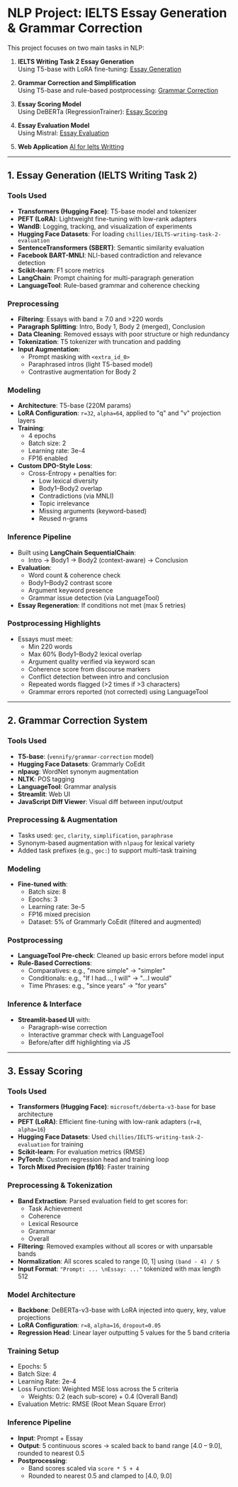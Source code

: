 # NLP Project: IELTS Essay Generation & Grammar Correction

This project focuses on two main tasks in NLP:

1. **IELTS Writing Task 2 Essay Generation**  
   Using T5-base with LoRA fine-tuning: [Essay Generation](https://www.youtube.com/watch?v=bh9voRM_CkU)

2. **Grammar Correction and Simplification**  
   Using T5-base and rule-based postprocessing: [Grammar Correction](https://www.youtube.com/watch?v=ysy86-DAu-o)

3. **Essay Scoring Model**  
   Using DeBERTa (RegressionTrainer): [Essay Scoring](https://www.youtube.com/watch?v=t_tLX0fkJQc)

4. **Essay Evaluation Model**  
   Using Mistral: [Essay Evaluation](https://www.youtube.com/watch?v=xUbeBi-gDyM)

5. **Web Application** [AI for Ielts Writting](https://www.youtube.com/watch?v=aHQ5t2p3SIo)

---

## 1. Essay Generation (IELTS Writing Task 2)

### Tools Used
- **Transformers (Hugging Face)**: T5-base model and tokenizer
- **PEFT (LoRA)**: Lightweight fine-tuning with low-rank adapters
- **WandB**: Logging, tracking, and visualization of experiments
- **Hugging Face Datasets**: For loading `chillies/IELTS-writing-task-2-evaluation`
- **SentenceTransformers (SBERT)**: Semantic similarity evaluation
- **Facebook BART-MNLI**: NLI-based contradiction and relevance detection
- **Scikit-learn**: F1 score metrics
- **LangChain**: Prompt chaining for multi-paragraph generation
- **LanguageTool**: Rule-based grammar and coherence checking

### Preprocessing
- **Filtering**: Essays with band ≥ 7.0 and >220 words
- **Paragraph Splitting**: Intro, Body 1, Body 2 (merged), Conclusion
- **Data Cleaning**: Removed essays with poor structure or high redundancy
- **Tokenization**: T5 tokenizer with truncation and padding
- **Input Augmentation**:
  - Prompt masking with `<extra_id_0>`
  - Paraphrased intros (light T5-based model)
  - Contrastive augmentation for Body 2

### Modeling
- **Architecture**: T5-base (220M params)
- **LoRA Configuration**: `r=32`, `alpha=64`, applied to "q" and "v" projection layers
- **Training**:
  - 4 epochs
  - Batch size: 2
  - Learning rate: 3e-4
  - FP16 enabled
- **Custom DPO-Style Loss**:
  - Cross-Entropy + penalties for:
    - Low lexical diversity
    - Body1–Body2 overlap
    - Contradictions (via MNLI)
    - Topic irrelevance
    - Missing arguments (keyword-based)
    - Reused n-grams

### Inference Pipeline
- Built using **LangChain SequentialChain**:
  - Intro → Body1 → Body2 (context-aware) → Conclusion
- **Evaluation**:
  - Word count & coherence check
  - Body1–Body2 contrast score
  - Argument keyword presence
  - Grammar issue detection (via LanguageTool)
- **Essay Regeneration**: If conditions not met (max 5 retries)

### Postprocessing Highlights
- Essays must meet:
  - Min 220 words
  - Max 60% Body1–Body2 lexical overlap
  - Argument quality verified via keyword scan
  - Coherence score from discourse markers
  - Conflict detection between intro and conclusion
  - Repeated words flagged (>2 times if >3 characters)
  - Grammar errors reported (not corrected) using LanguageTool

---

## 2. Grammar Correction System

### Tools Used
- **T5-base**: (`vennify/grammar-correction` model)
- **Hugging Face Datasets**: Grammarly CoEdit
- **nlpaug**: WordNet synonym augmentation
- **NLTK**: POS tagging
- **LanguageTool**: Grammar analysis
- **Streamlit**: Web UI
- **JavaScript Diff Viewer**: Visual diff between input/output

### Preprocessing & Augmentation
- Tasks used: `gec`, `clarity`, `simplification`, `paraphrase`
- Synonym-based augmentation with `nlpaug` for lexical variety
- Added task prefixes (e.g., `gec:`) to support multi-task training

### Modeling
- **Fine-tuned with**:
  - Batch size: 8
  - Epochs: 3
  - Learning rate: 3e-5
  - FP16 mixed precision
  - Dataset: 5% of Grammarly CoEdit (filtered and augmented)

### Postprocessing
- **LanguageTool Pre-check**: Cleaned up basic errors before model input
- **Rule-Based Corrections**:
  - Comparatives: e.g., "more simple" → "simpler"
  - Conditionals: e.g., "If I had..., I will" → "...I would"
  - Time Phrases: e.g., "since years" → "for years"

### Inference & Interface
- **Streamlit-based UI** with:
  - Paragraph-wise correction
  - Interactive grammar check with LanguageTool
  - Before/after diff highlighting via JS

---

## 3. Essay Scoring

### Tools Used
- **Transformers (Hugging Face)**: `microsoft/deberta-v3-base` for base architecture
- **PEFT (LoRA)**: Efficient fine-tuning with low-rank adapters (`r=8`, `alpha=16`)
- **Hugging Face Datasets**: Used `chillies/IELTS-writing-task-2-evaluation` for training
- **Scikit-learn**: For evaluation metrics (RMSE)
- **PyTorch**: Custom regression head and training loop
- **Torch Mixed Precision (fp16)**: Faster training

### Preprocessing & Tokenization
- **Band Extraction**: Parsed evaluation field to get scores for:
  - Task Achievement
  - Coherence
  - Lexical Resource
  - Grammar
  - Overall
- **Filtering**: Removed examples without all scores or with unparsable bands
- **Normalization**: All scores scaled to range [0, 1] using `(band - 4) / 5`
- **Input Format**: `"Prompt: ... \nEssay: ..."` tokenized with max length 512

### Model Architecture
- **Backbone**: DeBERTa-v3-base with LoRA injected into query, key, value projections
- **LoRA Configuration**: `r=8`, `alpha=16`, `dropout=0.05`
- **Regression Head**: Linear layer outputting 5 values for the 5 band criteria

### Training Setup
- Epochs: 5
- Batch Size: 4
- Learning Rate: 2e-4
- Loss Function: Weighted MSE loss across the 5 criteria
  - Weights: 0.2 (each sub-score) + 0.4 (Overall Band)
- Evaluation Metric: RMSE (Root Mean Square Error)

### Inference Pipeline
- **Input**: Prompt + Essay
- **Output**: 5 continuous scores → scaled back to band range [4.0 – 9.0], rounded to nearest 0.5
- **Postprocessing**:
  - Band scores scaled via `score * 5 + 4`
  - Rounded to nearest 0.5 and clamped to [4.0, 9.0]
